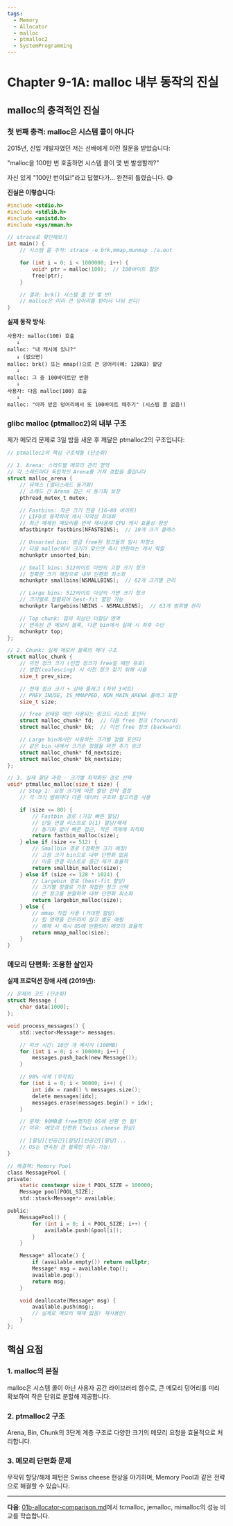 ```yaml
---
tags:
  - Memory
  - Allocator
  - malloc
  - ptmalloc2
  - SystemProgramming
---
```


# Chapter 9-1A: malloc 내부 동작의 진실

## malloc의 충격적인 진실

### 첫 번째 충격: malloc은 시스템 콜이 아니다

2015년, 신입 개발자였던 저는 선배에게 이런 질문을 받았습니다:

"malloc을 100만 번 호출하면 시스템 콜이 몇 번 발생할까?"

자신 있게 "100만 번이요!"라고 답했다가... 완전히 틀렸습니다. 😅

**진실은 이렇습니다:**

```c
#include <stdio.h>
#include <stdlib.h>
#include <unistd.h>
#include <sys/mman.h>

// strace로 확인해보기
int main() {
    // 시스템 콜 추적: strace -e brk,mmap,munmap ./a.out

    for (int i = 0; i < 1000000; i++) {
        void* ptr = malloc(100);  // 100바이트 할당
        free(ptr);
    }

    // 결과: brk() 시스템 콜 단 몇 번!
    // malloc은 미리 큰 덩어리를 받아서 나눠 쓴다!
}
```

**실제 동작 방식:**

```text
사용자: malloc(100) 호출
   ↓
malloc: "내 캐시에 있나?"
   ↓ (없으면)
malloc: brk() 또는 mmap()으로 큰 덩어리(예: 128KB) 할당
   ↓
malloc: 그 중 100바이트만 반환
   ↓
사용자: 다음 malloc(100) 호출
   ↓
malloc: "아까 받은 덩어리에서 또 100바이트 떼주기" (시스템 콜 없음!)
```

### glibc malloc (ptmalloc2)의 내부 구조

제가 메모리 문제로 3일 밤을 새운 후 깨달은 ptmalloc2의 구조입니다:

```c
// ptmalloc2의 핵심 구조체들 (단순화)

// 1. Arena: 스레드별 메모리 관리 영역
// 각 스레드마다 독립적인 Arena를 가져 경합을 줄입니다
struct malloc_arena {
    // 뮤텍스 (멀티스레드 동기화)
    // 스레드 간 Arena 접근 시 동기화 보장
    pthread_mutex_t mutex;

    // Fastbins: 작은 크기 전용 (16~80 바이트)
    // LIFO로 동작하여 캐시 지역성 최대화
    // 최근 해제된 메모리를 먼저 재사용해 CPU 캐시 효율성 향상
    mfastbinptr fastbins[NFASTBINS];  // 10개 크기 클래스

    // Unsorted bin: 방금 free된 청크들의 임시 저장소
    // 다음 malloc에서 크기가 맞으면 즉시 반환하는 캐시 역할
    mchunkptr unsorted_bin;

    // Small bins: 512바이트 미만의 고정 크기 청크
    // 정확한 크기 매칭으로 내부 단편화 최소화
    mchunkptr smallbins[NSMALLBINS];  // 62개 크기별 관리

    // Large bins: 512바이트 이상의 가변 크기 청크
    // 크기별로 정렬되어 best-fit 할당 가능
    mchunkptr largebins[NBINS - NSMALLBINS];  // 63개 범위별 관리

    // Top chunk: 힙의 최상단 미할당 영역
    // 연속된 큰 메모리 블록, 다른 bin에서 실패 시 최후 수단
    mchunkptr top;
};

// 2. Chunk: 실제 메모리 블록의 헤더 구조
struct malloc_chunk {
    // 이전 청크 크기 (인접 청크가 free일 때만 유효)
    // 병합(coalescing) 시 이전 청크 찾기 위해 사용
    size_t prev_size;

    // 현재 청크 크기 + 상태 플래그 (하위 3비트)
    // PREV_INUSE, IS_MMAPPED, NON_MAIN_ARENA 플래그 포함
    size_t size;

    // free 상태일 때만 사용되는 링크드 리스트 포인터
    struct malloc_chunk* fd;  // 다음 free 청크 (forward)
    struct malloc_chunk* bk;  // 이전 free 청크 (backward)

    // Large bin에서만 사용하는 크기별 정렬 포인터
    // 같은 bin 내에서 크기순 정렬을 위한 추가 링크
    struct malloc_chunk* fd_nextsize;
    struct malloc_chunk* bk_nextsize;
};

// 3. 실제 할당 과정 - 크기별 최적화된 경로 선택
void* ptmalloc_malloc(size_t size) {
    // Step 1: 요청 크기에 따른 할당 전략 결정
    // 각 크기 범위마다 다른 데이터 구조와 알고리즘 사용

    if (size <= 80) {
        // Fastbin 경로 (가장 빠른 할당)
        // 단일 연결 리스트로 O(1) 할당/해제
        // 동기화 없이 빠른 접근, 작은 객체에 최적화
        return fastbin_malloc(size);
    } else if (size <= 512) {
        // Smallbin 경로 (정확한 크기 매칭)
        // 고정 크기 bin으로 내부 단편화 없음
        // 이중 연결 리스트로 중간 제거 효율적
        return smallbin_malloc(size);
    } else if (size <= 128 * 1024) {
        // Largebin 경로 (best-fit 할당)
        // 크기별 정렬로 가장 적합한 청크 선택
        // 큰 청크를 분할하여 내부 단편화 최소화
        return largebin_malloc(size);
    } else {
        // mmap 직접 사용 (거대한 할당)
        // 힙 영역을 건드리지 않고 별도 매핑
        // 해제 시 즉시 OS에 반환되어 메모리 효율적
        return mmap_malloc(size);
    }
}
```

### 메모리 단편화: 조용한 살인자

**실제 프로덕션 장애 사례 (2019년):**

```c
// 문제의 코드 (단순화)
struct Message {
    char data[1000];
};

void process_messages() {
    std::vector<Message*> messages;

    // 피크 시간: 10만 개 메시지 (100MB)
    for (int i = 0; i < 100000; i++) {
        messages.push_back(new Message());
    }

    // 90% 삭제 (무작위)
    for (int i = 0; i < 90000; i++) {
        int idx = rand() % messages.size();
        delete messages[idx];
        messages.erase(messages.begin() + idx);
    }

    // 문제: 90MB를 free했지만 OS에 반환 안 됨!
    // 이유: 메모리 단편화 (Swiss cheese 현상)

    // [할당][빈공간][할당][빈공간][할당]...
    // OS는 연속된 큰 블록만 회수 가능!
}

// 해결책: Memory Pool
class MessagePool {
private:
    static constexpr size_t POOL_SIZE = 100000;
    Message pool[POOL_SIZE];
    std::stack<Message*> available;

public:
    MessagePool() {
        for (int i = 0; i < POOL_SIZE; i++) {
            available.push(&pool[i]);
        }
    }

    Message* allocate() {
        if (available.empty()) return nullptr;
        Message* msg = available.top();
        available.pop();
        return msg;
    }

    void deallocate(Message* msg) {
        available.push(msg);
        // 실제로 메모리 해제 없음! 재사용만!
    }
};
```

## 핵심 요점

### 1. malloc의 본질

malloc은 시스템 콜이 아닌 사용자 공간 라이브러리 함수로, 큰 메모리 덩어리를 미리 확보하여 작은 단위로 분할해 제공합니다.

### 2. ptmalloc2 구조

Arena, Bin, Chunk의 3단계 계층 구조로 다양한 크기의 메모리 요청을 효율적으로 처리합니다.

### 3. 메모리 단편화 문제

무작위 할당/해제 패턴은 Swiss cheese 현상을 야기하며, Memory Pool과 같은 전략으로 해결할 수 있습니다.

---

**다음**: [01b-allocator-comparison.md](01b-allocator-comparison.md)에서 tcmalloc, jemalloc, mimalloc의 성능 비교를 학습합니다.
